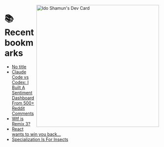 <a href="https://app.daily.dev/idoshamun"><img src="https://api.daily.dev/devcards/v2/28849d86070e4c099c877ab6837c61f0.png?type=default&r=auy" align="right" width="400" alt="Ido Shamun's Dev Card"/></a>

# 📚 Recent bookmarks
<!-- BOOKMARKS:START -->
- [No title](https://app.daily.dev/posts/u0mIMDmpG?utm_source=rss&utm_medium=bookmarks&utm_campaign=28849d86070e4c099c877ab6837c61f0)
- [Claude Code vs Codex: I Built A Sentiment Dashboard From 500+ Reddit Comments](https://app.daily.dev/posts/8jvz0oi1d?utm_source=rss&utm_medium=bookmarks&utm_campaign=28849d86070e4c099c877ab6837c61f0)
- [Wtf is Remix 3?](https://app.daily.dev/posts/HeSpHkTkx?utm_source=rss&utm_medium=bookmarks&utm_campaign=28849d86070e4c099c877ab6837c61f0)
- [React wants to win you back…](https://app.daily.dev/posts/9XWq9TsCe?utm_source=rss&utm_medium=bookmarks&utm_campaign=28849d86070e4c099c877ab6837c61f0)
- [Specialization Is For Insects](https://app.daily.dev/posts/mSXkxpcGr?utm_source=rss&utm_medium=bookmarks&utm_campaign=28849d86070e4c099c877ab6837c61f0)
<!-- BOOKMARKS:END -->
